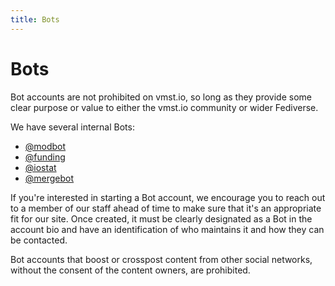```yaml
---
title: Bots
---
```


# Bots

Bot accounts are not prohibited on vmst.io, so long as they provide some clear purpose or value to either the vmst.io community or wider Fediverse.

We have several internal Bots:

- <a rel="me" href="https://vmst.io/@modbot">@modbot</a>
- <a rel="me" href="https://vmst.io/@funding">@funding</a>
- <a rel="me" href="https://vmst.io/@iostat">@iostat</a>
- <a rel="me" href="https://vmst.io/@mergebot">@mergebot</a>

If you're interested in starting a Bot account, we encourage you to reach out to a member of our staff ahead of time to make sure that it's an appropriate fit for our site. Once created, it must be clearly designated as a Bot in the account bio and have an identification of who maintains it and how they can be contacted.

Bot accounts that boost or crosspost content from other social networks, without the consent of the content owners, are prohibited.